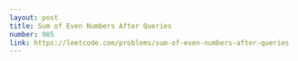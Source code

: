 ```yaml
---
layout: post
title: Sum of Even Numbers After Queries
number: 985
link: https://leetcode.com/problems/sum-of-even-numbers-after-queries
---
```

